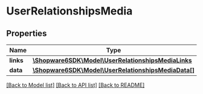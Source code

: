 # UserRelationshipsMedia

## Properties
Name | Type | Description | Notes
------------ | ------------- | ------------- | -------------
**links** | [**\Shopware6SDK\Model\UserRelationshipsMediaLinks**](UserRelationshipsMediaLinks.md) |  | [optional] 
**data** | [**\Shopware6SDK\Model\UserRelationshipsMediaData[]**](UserRelationshipsMediaData.md) |  | [optional] 

[[Back to Model list]](../../README.md#documentation-for-models) [[Back to API list]](../../README.md#documentation-for-api-endpoints) [[Back to README]](../../README.md)

